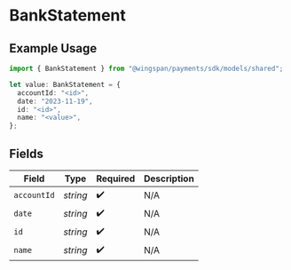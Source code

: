 # BankStatement

## Example Usage

```typescript
import { BankStatement } from "@wingspan/payments/sdk/models/shared";

let value: BankStatement = {
  accountId: "<id>",
  date: "2023-11-19",
  id: "<id>",
  name: "<value>",
};
```

## Fields

| Field              | Type               | Required           | Description        |
| ------------------ | ------------------ | ------------------ | ------------------ |
| `accountId`        | *string*           | :heavy_check_mark: | N/A                |
| `date`             | *string*           | :heavy_check_mark: | N/A                |
| `id`               | *string*           | :heavy_check_mark: | N/A                |
| `name`             | *string*           | :heavy_check_mark: | N/A                |